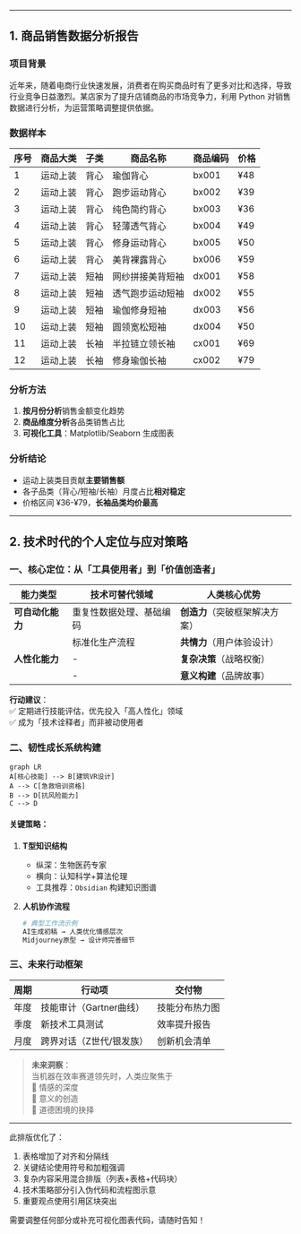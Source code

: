

---

## 1. 商品销售数据分析报告

### 项目背景
近年来，随着电商行业快速发展，消费者在购买商品时有了更多对比和选择，导致行业竞争日益激烈。某店家为了提升店铺商品的市场竞争力，利用 Python 对销售数据进行分析，为运营策略调整提供依据。

### 数据样本
| 序号 | 商品大类   | 子类 | 商品名称         | 商品编码 | 价格  |
|------|------------|------|------------------|----------|-------|
| 1    | 运动上装   | 背心 | 瑜伽背心         | bx001    | ¥48   |
| 2    | 运动上装   | 背心 | 跑步运动背心     | bx002    | ¥39   |
| 3    | 运动上装   | 背心 | 纯色简约背心     | bx003    | ¥36   |
| 4    | 运动上装   | 背心 | 轻薄透气背心     | bx004    | ¥49   |
| 5    | 运动上装   | 背心 | 修身运动背心     | bx005    | ¥50   |
| 6    | 运动上装   | 背心 | 美背裸露背心     | bx006    | ¥59   |
| 7    | 运动上装   | 短袖 | 网纱拼接美背短袖 | dx001    | ¥58   |
| 8    | 运动上装   | 短袖 | 透气跑步运动短袖 | dx002    | ¥55   |
| 9    | 运动上装   | 短袖 | 瑜伽修身短袖     | dx003    | ¥56   |
| 10   | 运动上装   | 短袖 | 圆领宽松短袖     | dx004    | ¥50   |
| 11   | 运动上装   | 长袖 | 半拉链立领长袖   | cx001    | ¥69   |
| 12   | 运动上装   | 长袖 | 修身瑜伽长袖     | cx002    | ¥79   |

### 分析方法
1. **按月份分析**销售金额变化趋势  
2. **商品维度分析**各品类销售占比  
3. **可视化工具**：Matplotlib/Seaborn 生成图表  

### 分析结论
- 运动上装类目贡献**主要销售额**  
- 各子品类（背心/短袖/长袖）月度占比**相对稳定**  
- 价格区间 ¥36-¥79，**长袖品类均价最高**  

---

## 2. 技术时代的个人定位与应对策略

### 一、核心定位：从「工具使用者」到「价值创造者」
| 能力类型         | 技术可替代领域                | 人类核心优势                  |
|------------------|-------------------------------|-------------------------------|
| **可自动化能力** | 重复性数据处理、基础编码      | **创造力**（突破框架解决方案）|
|                  | 标准化生产流程                | **共情力**（用户体验设计）    |
| **人性化能力**   | -                             | **复杂决策**（战略权衡）      |
|                  | -                             | **意义构建**（品牌故事）      |

**行动建议**：  
✅ 定期进行技能评估，优先投入「高人性化」领域  
✅ 成为「技术诠释者」而非被动使用者  

### 二、韧性成长系统构建
```mermaid
graph LR
A[核心技能] --> B[建筑VR设计]
A --> C[急救培训资格]
B --> D[抗风险能力]
C --> D
```

#### 关键策略：
1. **T型知识结构**  
   - 纵深：生物医药专家  
   - 横向：认知科学+算法伦理  
   - 工具推荐：`Obsidian` 构建知识图谱  

2. **人机协作流程**  
   ```python
   # 典型工作流示例
   AI生成初稿 → 人类优化情感层次  
   Midjourney原型 → 设计师完善细节
   ```

### 三、未来行动框架
| 周期       | 行动项                      | 交付物                  |
|------------|-----------------------------|-------------------------|
| 年度       | 技能审计（Gartner曲线）     | 技能分布热力图          |
| 季度       | 新技术工具测试              | 效率提升报告            |
| 月度       | 跨界对话（Z世代/银发族）    | 创新机会清单            |

> **未来洞察**：  
> 当机器在效率赛道领先时，人类应聚焦于  
> 🔹 情感的深度  
> 🔹 意义的创造  
> 🔹 道德困境的抉择  

--- 

此排版优化了：
1. 表格增加了对齐和分隔线
2. 关键结论使用符号和加粗强调
3. 复杂内容采用混合排版（列表+表格+代码块）
4. 技术策略部分引入伪代码和流程图示意
5. 重要观点使用引用区块突出

需要调整任何部分或补充可视化图表代码，请随时告知！

